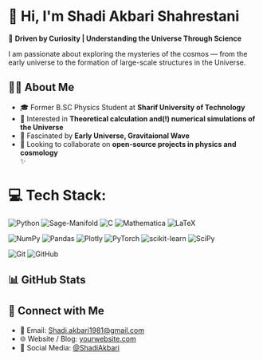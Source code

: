 # 🌌 Hi, I'm Shadi Akbari Shahrestani

🌠 **Driven by Curiosity | Understanding the Universe Through Science** 

I am passionate about exploring the mysteries of the cosmos — from the early universe to the formation of large-scale structures in the Universe.  

## 👨‍🚀 About Me  
- 🎓 Former B.SC Physics Student at **Sharif University of Technology**
- 🧠 Interested in **Theoretical calculation and(!) numerical simulations of the Universe**  
- 🌌 Fascinated by **Early Universe, Gravitaional Wave**  
- 🤝 Looking to collaborate on **open-source projects in physics and cosmology**  
✨   


# 💻 Tech Stack:
![Python](https://img.shields.io/badge/python-3776AB?style=plastic&logo=python&logoColor=F7DF1E)
![Sage-Manifold](https://img.shields.io/badge/SageManifold-32CD32?style=plastic&logo=python&logoColor=white)
![C](https://img.shields.io/badge/C-00599C?style=plastic&logo=c&logoColor=white)
![Mathematica](https://img.shields.io/badge/Mathematica-FF4500?style=plastic&logo=wolfram&logoColor=white)
 ![LaTeX](https://img.shields.io/badge/latex-%23008080.svg?style=plastic&logo=latex&logoColor=white)

![NumPy](https://img.shields.io/badge/numpy-4B0082?style=plastic&logo=numpy&logoColor=white)
![Pandas](https://img.shields.io/badge/pandas-5E2CA5?style=plastic&logo=pandas&logoColor=white)
![Plotly](https://img.shields.io/badge/Plotly-7038B4?style=plastic&logo=plotly&logoColor=white)
![PyTorch](https://img.shields.io/badge/PyTorch-805AD5?style=plastic&logo=PyTorch&logoColor=white)
![scikit-learn](https://img.shields.io/badge/scikit--learn-9163E7?style=plastic&logo=scikit-learn&logoColor=white)
![SciPy](https://img.shields.io/badge/SciPy-A37FFF?style=plastic&logo=scipy&logoColor=white)

![Git](https://img.shields.io/badge/git-F05033?style=plastic&logo=git&logoColor=white)
![GitHub](https://img.shields.io/badge/github-181717?style=plastic&logo=github&logoColor=white)



## 📊 GitHub Stats  


## 🔗 Connect with Me  

- 📧 Email: Shadi.akbari1981@gmail.com 
- 🌐 Website / Blog: [yourwebsite.com](https://yourwebsite.com)  
- 🍻 Social Media: [@ShadiAkbari](https://yourwebsite.com)
